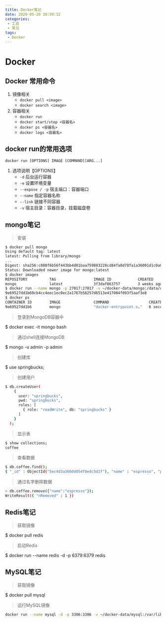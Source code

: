 ```yaml
---
title: Docker笔记
date: 2020-05-20 10:59:12
categories:
 - 工具
 - 笔记
tags:
 - Docker
---
```


# Docker

## Docker 常用命令

1. 镜像相关
    * `docker pull <image>`
    * `docker search <image>`
2. 容器相关
    * `docker run`
    * `docker start/stop <容器名>`
    * `docker ps <容器名>`
    * `docker logs <容器名>`

## docker run的常用选项

``` shell
docker run [OPTIONS] IMAGE [COMMAND][ARG...]
```

1. 选项说明【OPTIONS】
    * `-d` 后台运行容器
    * `-e` 设置环境变量
    * `--expose / -p` 宿主端口：容器端口
    * `--name` 指定容器名称
    * `--link` 链接不同容器
    * `-v` 宿主目录：容器目录，挂载磁盘卷

## mongo笔记

> 安装

``` sh
$ docker pull mongo
Using default tag: latest
latest: Pulling from library/mongo
...
Digest: sha256:c880f6b56f443bb4d01baa759883228cd84fa8d78fa1a36001d1c0a0712b5a07
Status: Downloaded newer image for mongo:latest
$ docker images
REPOSITORY          TAG                 IMAGE ID            CREATED             SIZE
mongo               latest              3f3daf863757        3 weeks ago         388MB
$ docker run --name mongo -p 27017:27017 -v ~/docker-data/mongo:/data/db -e MONGO_INITDB_ROOT_USERNAME=admin -e MONGO_INITDB_ROOT_PASSWORD=admin -d mongo
9e69527dd1b69cb4cc4eec1ec0ec2a1767b56257d6513e417004f093f5aaf3e8
$ docker ps
CONTAINER ID        IMAGE               COMMAND                  CREATED             STATUS              PORTS                      NAMES
9e69527dd1b6        mongo               "docker-entrypoint.s…"   6 seconds ago       Up 5 seconds        0.0.0.0:27017->27017/tcp   mongo
```

> 登录到MongoDB容器中

$ docker exec -it mongo bash

> 通过shell连接MongoDB

$ mongo -u admin -p admin

> 创建库

$ use springbucks;

> 创建用户

``` sh
$ db.createUser(
    {
      user: "springbucks",
      pwd: "springbucks",
      roles: [
        { role: "readWrite", db: "springbucks" }
      ]
    }
  );
```

> 显示表

``` sh
$ show collections;
coffee
```

> 查看数据

``` sh
$ db.coffee.find();
{ "_id" : ObjectId("5ec4d3a3660d054f0edc5d2f"), "name" : "espresso", "price" : { "money" : { "currency" : { "code" : "CNY", "numericCode" : 156, "decimalPlaces" : 2 }, "amount" : "20.00" } }, "createTime" : ISODate("2020-05-20T06:52:19.557Z"), "updateTime" : ISODate("2020-05-20T06:52:19.557Z"), "_class" : "geektime.spring.data.mongodemo.model.Coffee" }
```

> 通过名字删除数据

``` sh
> db.coffee.remove({"name":"espresso"});
WriteResult({ "nRemoved" : 1 })
```

## Redis笔记

> 获取镜像

$ docker pull redis

> 启动Redis

$ docker run --name redis -d -p 6379:6379 redis

## MySQL笔记

> 获取镜像

$ docker pull mysql

> 运行MySQL镜像

``` sh
docker run --name mysql -d -p 3306:3306 -v ~/docker-data/mysql:/var/lib/mysql -e MYSQL_ROOT_PASSWORD=root_password mysql
```

